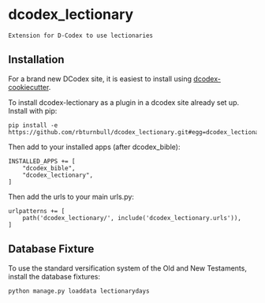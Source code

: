 # dcodex_lectionary
`Extension for D-Codex to use lectionaries`

## Installation

For a brand new DCodex site, it is easiest to install using [dcodex-cookiecutter](https://github.com/rbturnbull/dcodex-cookiecutter).

To install dcodex-lectionary as a plugin in a dcodex site already set up. Install with pip:
```
pip install -e https://github.com/rbturnbull/dcodex_lectionary.git#egg=dcodex_lectionary
```

Then add to your installed apps (after dcodex_bible):
```
INSTALLED_APPS += [
    "dcodex_bible",
    "dcodex_lectionary",
]
```

Then add the urls to your main urls.py:
```
urlpatterns += [
    path('dcodex_lectionary/', include('dcodex_lectionary.urls')),    
]
```

## Database Fixture

To use the standard versification system of the Old and New Testaments, install the database fixtures:

```
python manage.py loaddata lectionarydays
```